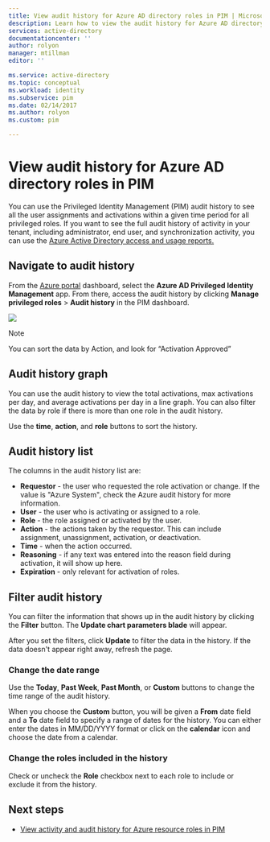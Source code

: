 ```yaml
---
title: View audit history for Azure AD directory roles in PIM | Microsoft Docs
description: Learn how to view the audit history for Azure AD directory roles in Azure AD Privileged Identity Management (PIM).
services: active-directory
documentationcenter: ''
author: rolyon
manager: mtillman
editor: ''

ms.service: active-directory
ms.topic: conceptual
ms.workload: identity
ms.subservice: pim
ms.date: 02/14/2017
ms.author: rolyon
ms.custom: pim

---
```

# View audit history for Azure AD directory roles in PIM
You can use the Privileged Identity Management (PIM) audit history to see all the user assignments and activations within a given time period for all privileged roles. If you want to see the full audit history of activity in your tenant, including administrator, end user, and synchronization activity, you can use the [Azure Active Directory access and usage reports.](../reports-monitoring/overview-reports.md)

## Navigate to audit history
From the [Azure portal](https://portal.azure.com) dashboard, select the **Azure AD Privileged Identity Management** app. From there, access the audit history by clicking **Manage privileged roles** > **Audit history** in the PIM dashboard.

![](media/azure-ad-pim-approval-workflow/image021.png)

>[!NOTE]
You can sort the data by Action, and look for “Activation Approved”


## Audit history graph
You can use the audit history to view the total activations, max activations per day, and average activations per day in a line graph.  You can also filter the data by role if there is more than one role in the audit history.

Use the **time**, **action**, and **role** buttons to sort the history.

## Audit history list
The columns in the audit history list are:

* **Requestor** - the user who requested the role activation or change.  If the value is "Azure System", check the Azure audit history for more information.
* **User** - the user who is activating or assigned to a role.
* **Role** - the role assigned or activated by the user.
* **Action** - the actions taken by the requestor. This can include assignment, unassignment, activation, or deactivation.
* **Time** - when the action occurred.
* **Reasoning** - if any text was entered into the reason field during activation, it will show up here.
* **Expiration** - only relevant for activation of roles.

## Filter audit history
You can filter the information that shows up in the audit history by clicking the **Filter** button.  The **Update chart parameters blade** will appear.

After you set the filters, click **Update** to filter the data in the history.  If the data doesn't appear right away, refresh the page.

### Change the date range
Use the **Today**, **Past Week**, **Past Month**, or **Custom** buttons to change the time range of the audit history.

When you choose the **Custom** button, you will be given a **From** date field and a **To** date field to specify a range of dates for the history.  You can either enter the dates in MM/DD/YYYY format or click on the **calendar** icon and choose the date from a calendar.

### Change the roles included in the history
Check or uncheck the **Role** checkbox next to each role to include or exclude it from the history.

<!--Every topic should have next steps and links to the next logical set of content to keep the customer engaged-->
## Next steps

- [View activity and audit history for Azure resource roles in PIM](azure-pim-resource-rbac.md)
